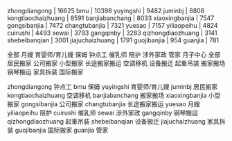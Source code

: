  zhongdiangong      | 16625
 bmu                | 10398
 yuyingshi          |  9482
 juminbj            |  8808
 kongtiaochaizhuang |  8591
 banjiabanchang     |  8033
 xiaoxingbanjia     |  7547
 gongsibanjia       |  7472
 changtubanjia      |  7321
 yuesao             |  7157
 yiliaopeihu        |  4824
 cuirushi           |  4493
 sewai              |  3793
 gangqinby          |  3283
 qizhongdiaozhuang  |  3141
 shebeibanqian      |  3001
 jiajuchaizhuang    |  1791
 guojibanjia        |   954
 guanjia            |   781
 
 全部 月嫂 育婴师/育儿嫂 保姆 钟点工 催乳师 陪护 涉外家政 管家 月子中心
 全部 居民搬家 公司搬家 小型搬家 长途搬家搬运 空调移机 设备搬迁 起重吊装 搬家搬场 钢琴搬运 家具拆装 国际搬家
 
 zhongdiangong      钟点工
 bmu                保姆
 yuyingshi          育婴师/育儿嫂
 juminbj            居民搬家
 kongtiaochaizhuang 空调移机
 banjiabanchang     搬家搬场
 xiaoxingbanjia     小型搬家
 gongsibanjia       公司搬家
 changtubanjia      长途搬家搬运
 yuesao             月嫂
 yiliaopeihu        陪护
 cuirushi           催乳师
 sewai              涉外家政
 gangqinby          钢琴搬运
 qizhongdiaozhuang  起重吊装
 shebeibanqian      设备搬迁
 jiajuchaizhuang    家具拆装
 guojibanjia        国际搬家
 guanjia            管家